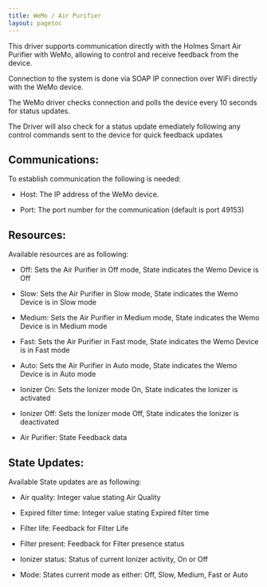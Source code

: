 ```yaml
---
title: WeMo / Air Purifier 
layout: pagetoc
---
```


This driver supports communication directly with the Holmes Smart Air Purifier with WeMo, allowing to control and receive feedback from the device. 

Connection to the system is done via SOAP IP connection over WiFi directly with the WeMo device. 

The WeMo driver checks connection and polls the device every 10 seconds for status updates. 

The Driver will also check for a status update emediately following any control commands sent to the device for quick feedback updates 


Communications:
---------------

To establish communication the following is needed: 

 - Host: The IP address of the WeMo device. 

 - Port: The port number for the communication (default is port 49153) 




Resources:
---------------

Available resources are as following: 

 - Off: Sets the Air Purifier in Off mode, State indicates the Wemo Device is Off

 - Slow: Sets the Air Purifier in Slow mode, State indicates the Wemo Device is in Slow mode

 - Medium: Sets the Air Purifier in Medium mode, State indicates the Wemo Device is in Medium mode

 - Fast: Sets the Air Purifier in Fast mode, State indicates the Wemo Device is in Fast mode

 - Auto: Sets the Air Purifier in Auto mode, State indicates the Wemo Device is in Auto mode

 - Ionizer On: Sets the Ionizer mode On, State indicates the Ionizer is activated

 - Ionizer Off: Sets the Ionizer mode Off, State indicates the Ionizer is deactivated

 - Air Purifier: State Feedback data


State Updates: 
---------------

Available State updates are as following:

 - Air quality: Integer value stating Air Quality 


 - Expired filter time: Integer value stating Expired filter time


 - Filter life: Feedback for Filter Life


 - Filter present: Feedback for Filter presence status 


 - Ionizer status: Status of current Ionizer activity, On or Off


 - Mode: States current mode as either: Off, Slow, Medium, Fast or Auto
